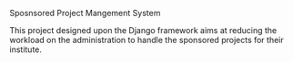 Sposnsored Project Mangement System

This project designed upon the Django framework aims at reducing the workload on the administration to handle the sponsored projects for their institute.
